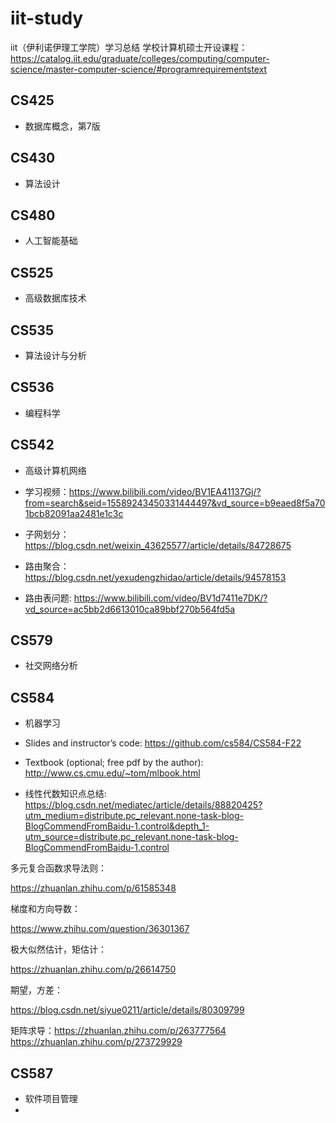# iit-study
iit（伊利诺伊理工学院）学习总结
学校计算机硕士开设课程：https://catalog.iit.edu/graduate/colleges/computing/computer-science/master-computer-science/#programrequirementstext

## CS425 

- 数据库概念，第7版

## CS430

- 算法设计
  
## CS480

- 人工智能基础
  
## CS525

- 高级数据库技术
  
## CS535

- 算法设计与分析


## CS536

- 编程科学
  
## CS542

- 高级计算机网络
  
- 学习视频：https://www.bilibili.com/video/BV1EA41137Gj/?from=search&seid=15589243450331444497&vd_source=b9eaed8f5a701bcb82091aa2481e1c3c
  
- 子网划分：https://blog.csdn.net/weixin_43625577/article/details/84728675
- 路由聚合：https://blog.csdn.net/yexudengzhidao/article/details/94578153
- 路由表问题: https://www.bilibili.com/video/BV1d7411e7DK/?vd_source=ac5bb2d6613010ca89bbf270b564fd5a


## CS579

- 社交网络分析



## CS584

- 机器学习

- Slides and instructor’s code: https://github.com/cs584/CS584-F22

- Textbook (optional; free pdf by the author): http://www.cs.cmu.edu/~tom/mlbook.html

- 线性代数知识点总结: https://blog.csdn.net/mediatec/article/details/88820425?utm_medium=distribute.pc_relevant.none-task-blog-BlogCommendFromBaidu-1.control&depth_1-utm_source=distribute.pc_relevant.none-task-blog-BlogCommendFromBaidu-1.control

多元复合函数求导法则：

https://zhuanlan.zhihu.com/p/61585348


梯度和方向导数：

https://www.zhihu.com/question/36301367

极大似然估计，矩估计：

https://zhuanlan.zhihu.com/p/26614750

期望，方差：

https://blog.csdn.net/siyue0211/article/details/80309799

矩阵求导：https://zhuanlan.zhihu.com/p/263777564
https://zhuanlan.zhihu.com/p/273729929

## CS587

- 软件项目管理
- 
